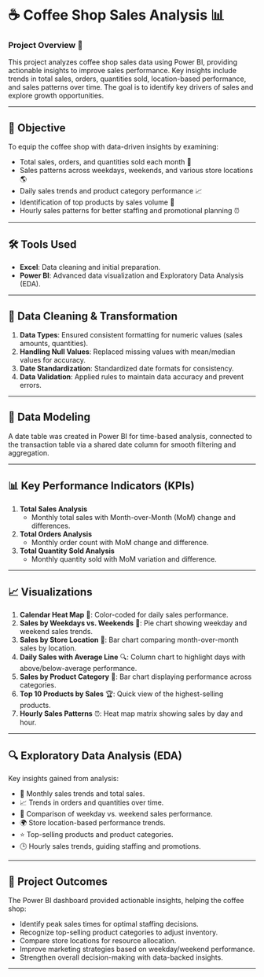 # ☕ Coffee Shop Sales Analysis 📊

### Project Overview 📝
This project analyzes coffee shop sales data using Power BI, providing actionable insights to improve sales performance. Key insights include trends in total sales, orders, quantities sold, location-based performance, and sales patterns over time. The goal is to identify key drivers of sales and explore growth opportunities.

---

## 🚀 Objective
To equip the coffee shop with data-driven insights by examining:
- Total sales, orders, and quantities sold each month 📅
- Sales patterns across weekdays, weekends, and various store locations 🌎
- Daily sales trends and product category performance 📈
- Identification of top products by sales volume 🥇
- Hourly sales patterns for better staffing and promotional planning ⏰

---

## 🛠️ Tools Used
- **Excel**: Data cleaning and initial preparation.
- **Power BI**: Advanced data visualization and Exploratory Data Analysis (EDA).

---

## 🔄 Data Cleaning & Transformation
1. **Data Types**: Ensured consistent formatting for numeric values (sales amounts, quantities).
2. **Handling Null Values**: Replaced missing values with mean/median values for accuracy.
3. **Date Standardization**: Standardized date formats for consistency.
4. **Data Validation**: Applied rules to maintain data accuracy and prevent errors.

---

## 📐 Data Modeling
A date table was created in Power BI for time-based analysis, connected to the transaction table via a shared date column for smooth filtering and aggregation.

---

## 📊 Key Performance Indicators (KPIs)
1. **Total Sales Analysis**
   - Monthly total sales with Month-over-Month (MoM) change and differences.
2. **Total Orders Analysis**
   - Monthly order count with MoM change and difference.
3. **Total Quantity Sold Analysis**
   - Monthly quantity sold with MoM variation and difference.

---

## 📈 Visualizations
1. **Calendar Heat Map** 📅: Color-coded for daily sales performance.
2. **Sales by Weekdays vs. Weekends** 📆: Pie chart showing weekday and weekend sales trends.
3. **Sales by Store Location** 📍: Bar chart comparing month-over-month sales by location.
4. **Daily Sales with Average Line** 🔍: Column chart to highlight days with above/below-average performance.
5. **Sales by Product Category** 🍫: Bar chart displaying performance across categories.
6. **Top 10 Products by Sales** 🏆: Quick view of the highest-selling products.
7. **Hourly Sales Patterns** ⏰: Heat map matrix showing sales by day and hour.

---

## 🔍 Exploratory Data Analysis (EDA)
Key insights gained from analysis:
- 📅 Monthly sales trends and total sales.
- 📈 Trends in orders and quantities over time.
- 📆 Comparison of weekday vs. weekend sales performance.
- 🌍 Store location-based performance trends.
- ⭐ Top-selling products and product categories.
- 🕒 Hourly sales trends, guiding staffing and promotions.

---

## 🎯 Project Outcomes
The Power BI dashboard provided actionable insights, helping the coffee shop:
- Identify peak sales times for optimal staffing decisions.
- Recognize top-selling product categories to adjust inventory.
- Compare store locations for resource allocation.
- Improve marketing strategies based on weekday/weekend performance.
- Strengthen overall decision-making with data-backed insights.

---

